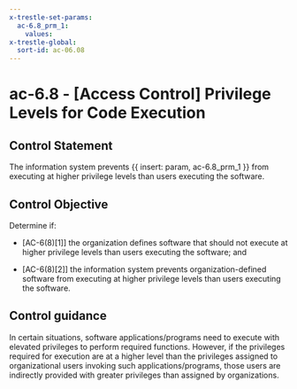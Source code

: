 ```yaml
---
x-trestle-set-params:
  ac-6.8_prm_1:
    values:
x-trestle-global:
  sort-id: ac-06.08
---
```


# ac-6.8 - \[Access Control\] Privilege Levels for Code Execution

## Control Statement

The information system prevents {{ insert: param, ac-6.8_prm_1 }} from executing at higher privilege levels than users executing the software.

## Control Objective

Determine if:

- \[AC-6(8)[1]\] the organization defines software that should not execute at higher privilege levels than users executing the software; and

- \[AC-6(8)[2]\] the information system prevents organization-defined software from executing at higher privilege levels than users executing the software.

## Control guidance

In certain situations, software applications/programs need to execute with elevated privileges to perform required functions. However, if the privileges required for execution are at a higher level than the privileges assigned to organizational users invoking such applications/programs, those users are indirectly provided with greater privileges than assigned by organizations.
